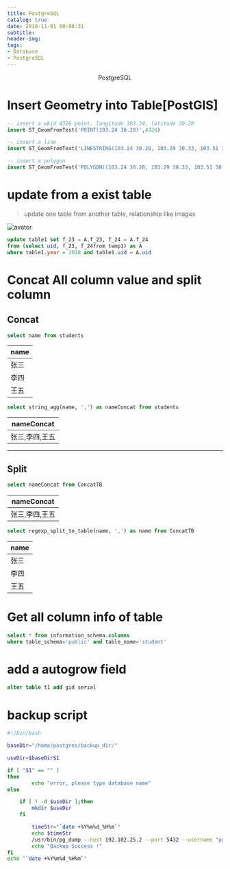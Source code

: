 ```yaml
---
title: PostgreSQL
catalog: true
date: 2018-11-01 00:08:31
subtitle:
header-img:
tags:
- Database
- PostgreSQL
---
```

<center>PostgreSQL</center>

# Insert Geometry into Table[PostGIS]
```sql
-- insert a wkid 4326 point. langitude 103.24, latitude 30.28
insert ST_GeomFromText('POINT(103.24 30.28)',4326)

-- insert a line
insert ST_GeomFromText('LINESTRING(103.24 30.28, 103.29 30.33, 103.51 30.15)',4326)

-- insert a polygon
insert ST_GeomFromText('POLYGON((103.24 30.28, 103.29 30.33, 103.51 30.15))',4326)
```

# update from a exist table
> update one table from another table, relationship like images

![avator](/img/E-R.png)
```sql
update table1 set f_23 = A.f_23, f_24 = A.f_24
from (select uid, f_23, f_24from temp1) as A
where table1.year = 2018 and table1.uid = A.uid
```

# Concat All column value and split column
## Concat
```sql
select name from students
```
| name        |
| -----------|
| 张三        |
| 李四        |
| 王五        |
```sql
select string_agg(name, ',') as nameConcat from students
```
| nameConcat          |
| --------------------|
| 张三,李四,王五        |
---------------------------------------------------
## Split
```sql
select nameConcat from ConcatTB
```
| nameConcat          |
| --------------------|
| 张三,李四,王五        |

```sql
select regexp_split_to_table(name, ',') as name from ConcatTB
```
| name        |
| -----------|
| 张三        |
| 李四        |
| 王五        |
# Get all column info of table
``` sql
select * from information_schema.columns
where table_schema='public' and table_name='student'
```

# add a autogrow field
```sql
alter table t1 add gid serial
```


# backup script

```bash
#!/bin/bash

baseDir="/home/postgres/backup_dir/"

useDir=$baseDir$1

if [ "$1" == "" ]
then
        echo "error, please type database name"
else

	if [ ! -d $useDir ];then
  		mkdir $useDir
	fi

        timeStr="`date +%Y%m%d_%H%m`" 
        echo $timeStr
        /usr/bin/pg_dump --host 192.102.25.2 --port 5432 --username "pg1" --no-password  --format custom --blobs --verbose --file "${useDir}/${1}_${timeStr}.backup" "${1}"
        echo "Backup Success !"
fi
echo "`date +%Y%m%d_%H%m`"

```